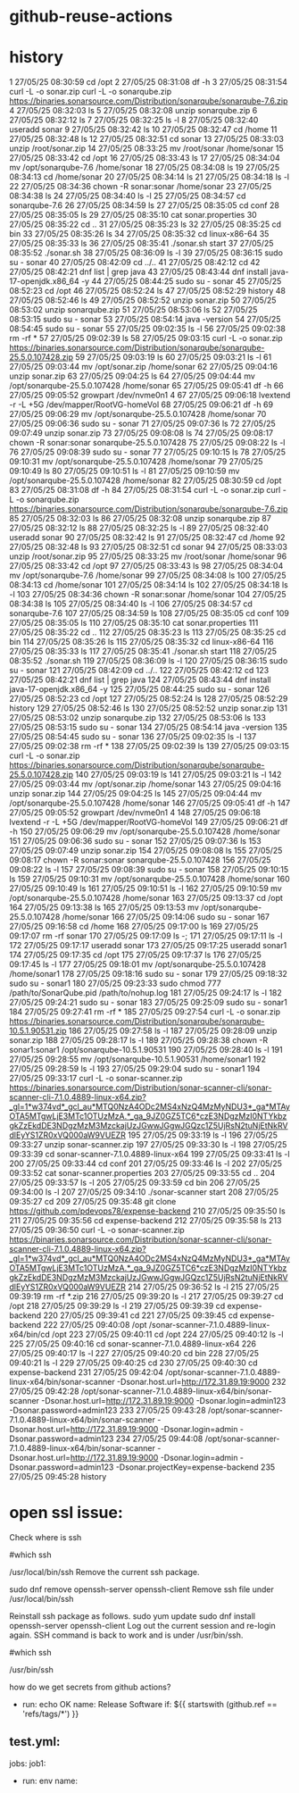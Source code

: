 # github-reuse-actions
history
=======
1  27/05/25 08:30:59 cd /opt
2  27/05/25 08:31:08 df -h
3  27/05/25 08:31:54 curl -L -o sonar.zip curl -L -o sonarqube.zip https://binaries.sonarsource.com/Distribution/sonarqube/sonarqube-7.6.zip
4  27/05/25 08:32:03 ls
5  27/05/25 08:32:08 unzip sonarqube.zip
6  27/05/25 08:32:12 ls
7  27/05/25 08:32:25 ls -l
8  27/05/25 08:32:40 useradd sonar
9  27/05/25 08:32:42 ls
10  27/05/25 08:32:47 cd /home
11  27/05/25 08:32:48 ls
12  27/05/25 08:32:51 cd sonar
13  27/05/25 08:33:03 unzip /root/sonar.zip
14  27/05/25 08:33:25 mv /root/sonar /home/sonar
15  27/05/25 08:33:42 cd /opt
16  27/05/25 08:33:43 ls
17  27/05/25 08:34:04 mv /opt/sonarqube-7.6 /home/sonar
18  27/05/25 08:34:08 ls
19  27/05/25 08:34:13 cd /home/sonar
20  27/05/25 08:34:14 ls
21  27/05/25 08:34:18 ls -l
22  27/05/25 08:34:36 chown -R sonar:sonar /home/sonar
23  27/05/25 08:34:38 ls
24  27/05/25 08:34:40 ls -l
25  27/05/25 08:34:57 cd sonarqube-7.6
26  27/05/25 08:34:59 ls
27  27/05/25 08:35:05 cd conf
28  27/05/25 08:35:05 ls
29  27/05/25 08:35:10 cat sonar.properties
30  27/05/25 08:35:22 cd ..
31  27/05/25 08:35:23 ls
32  27/05/25 08:35:25 cd bin
33  27/05/25 08:35:26 ls
34  27/05/25 08:35:32 cd linux-x86-64
35  27/05/25 08:35:33 ls
36  27/05/25 08:35:41 ./sonar.sh start
37  27/05/25 08:35:52 ./sonar.sh
38  27/05/25 08:36:09 ls -l
39  27/05/25 08:36:15 sudo su - sonar
40  27/05/25 08:42:09 cd ../..
41  27/05/25 08:42:12 cd
42  27/05/25 08:42:21 dnf list | grep java
43  27/05/25 08:43:44 dnf install java-17-openjdk.x86_64 -y
44  27/05/25 08:44:25 sudo su - sonar
45  27/05/25 08:52:23 cd /opt
46  27/05/25 08:52:24 ls
47  27/05/25 08:52:29 history
48  27/05/25 08:52:46 ls
49  27/05/25 08:52:52 unzip sonar.zip
50  27/05/25 08:53:02 unzip sonarqube.zip
51  27/05/25 08:53:06 ls
52  27/05/25 08:53:15 sudo su - sonar
53  27/05/25 08:54:14 java -version
54  27/05/25 08:54:45 sudo su - sonar
55  27/05/25 09:02:35 ls -l
56  27/05/25 09:02:38 rm -rf *
57  27/05/25 09:02:39 ls
58  27/05/25 09:03:15 curl -L -o sonar.zip https://binaries.sonarsource.com/Distribution/sonarqube/sonarqube-25.5.0.107428.zip
59  27/05/25 09:03:19 ls
60  27/05/25 09:03:21 ls -l
61  27/05/25 09:03:44 mv /opt/sonar.zip /home/sonar
62  27/05/25 09:04:16 unzip sonar.zip
63  27/05/25 09:04:25 ls
64  27/05/25 09:04:44 mv /opt/sonarqube-25.5.0.107428 /home/sonar
65  27/05/25 09:05:41 df -h
66  27/05/25 09:05:52 growpart /dev/nvme0n1 4
67  27/05/25 09:06:18 lvextend -r -L +5G /dev/mapper/RootVG-homeVol
68  27/05/25 09:06:21 df -h
69  27/05/25 09:06:29 mv /opt/sonarqube-25.5.0.107428 /home/sonar
70  27/05/25 09:06:36 sudo su - sonar
71  27/05/25 09:07:36 ls
72  27/05/25 09:07:49 unzip sonar.zip
73  27/05/25 09:08:08 ls
74  27/05/25 09:08:17 chown -R sonar:sonar sonarqube-25.5.0.107428
75  27/05/25 09:08:22 ls -l
76  27/05/25 09:08:39 sudo su - sonar
77  27/05/25 09:10:15 ls
78  27/05/25 09:10:31 mv /opt/sonarqube-25.5.0.107428 /home/sonar
79  27/05/25 09:10:49 ls
80  27/05/25 09:10:51 ls -l
81  27/05/25 09:10:59 mv /opt/sonarqube-25.5.0.107428 /home/sonar
82  27/05/25 08:30:59 cd /opt
83  27/05/25 08:31:08 df -h
84  27/05/25 08:31:54 curl -L -o sonar.zip curl -L -o sonarqube.zip https://binaries.sonarsource.com/Distribution/sonarqube/sonarqube-7.6.zip
85  27/05/25 08:32:03 ls
86  27/05/25 08:32:08 unzip sonarqube.zip
87  27/05/25 08:32:12 ls
88  27/05/25 08:32:25 ls -l
89  27/05/25 08:32:40 useradd sonar
90  27/05/25 08:32:42 ls
91  27/05/25 08:32:47 cd /home
92  27/05/25 08:32:48 ls
93  27/05/25 08:32:51 cd sonar
94  27/05/25 08:33:03 unzip /root/sonar.zip
95  27/05/25 08:33:25 mv /root/sonar /home/sonar
96  27/05/25 08:33:42 cd /opt
97  27/05/25 08:33:43 ls
98  27/05/25 08:34:04 mv /opt/sonarqube-7.6 /home/sonar
99  27/05/25 08:34:08 ls
100  27/05/25 08:34:13 cd /home/sonar
101  27/05/25 08:34:14 ls
102  27/05/25 08:34:18 ls -l
103  27/05/25 08:34:36 chown -R sonar:sonar /home/sonar
104  27/05/25 08:34:38 ls
105  27/05/25 08:34:40 ls -l
106  27/05/25 08:34:57 cd sonarqube-7.6
107  27/05/25 08:34:59 ls
108  27/05/25 08:35:05 cd conf
109  27/05/25 08:35:05 ls
110  27/05/25 08:35:10 cat sonar.properties
111  27/05/25 08:35:22 cd ..
112  27/05/25 08:35:23 ls
113  27/05/25 08:35:25 cd bin
114  27/05/25 08:35:26 ls
115  27/05/25 08:35:32 cd linux-x86-64
116  27/05/25 08:35:33 ls
117  27/05/25 08:35:41 ./sonar.sh start
118  27/05/25 08:35:52 ./sonar.sh
119  27/05/25 08:36:09 ls -l
120  27/05/25 08:36:15 sudo su - sonar
121  27/05/25 08:42:09 cd ../..
122  27/05/25 08:42:12 cd
123  27/05/25 08:42:21 dnf list | grep java
124  27/05/25 08:43:44 dnf install java-17-openjdk.x86_64 -y
125  27/05/25 08:44:25 sudo su - sonar
126  27/05/25 08:52:23 cd /opt
127  27/05/25 08:52:24 ls
128  27/05/25 08:52:29 history
129  27/05/25 08:52:46 ls
130  27/05/25 08:52:52 unzip sonar.zip
131  27/05/25 08:53:02 unzip sonarqube.zip
132  27/05/25 08:53:06 ls
133  27/05/25 08:53:15 sudo su - sonar
134  27/05/25 08:54:14 java -version
135  27/05/25 08:54:45 sudo su - sonar
136  27/05/25 09:02:35 ls -l
137  27/05/25 09:02:38 rm -rf *
138  27/05/25 09:02:39 ls
139  27/05/25 09:03:15 curl -L -o sonar.zip https://binaries.sonarsource.com/Distribution/sonarqube/sonarqube-25.5.0.107428.zip
140  27/05/25 09:03:19 ls
141  27/05/25 09:03:21 ls -l
142  27/05/25 09:03:44 mv /opt/sonar.zip /home/sonar
143  27/05/25 09:04:16 unzip sonar.zip
144  27/05/25 09:04:25 ls
145  27/05/25 09:04:44 mv /opt/sonarqube-25.5.0.107428 /home/sonar
146  27/05/25 09:05:41 df -h
147  27/05/25 09:05:52 growpart /dev/nvme0n1 4
148  27/05/25 09:06:18 lvextend -r -L +5G /dev/mapper/RootVG-homeVol
149  27/05/25 09:06:21 df -h
150  27/05/25 09:06:29 mv /opt/sonarqube-25.5.0.107428 /home/sonar
151  27/05/25 09:06:36 sudo su - sonar
152  27/05/25 09:07:36 ls
153  27/05/25 09:07:49 unzip sonar.zip
154  27/05/25 09:08:08 ls
155  27/05/25 09:08:17 chown -R sonar:sonar sonarqube-25.5.0.107428
156  27/05/25 09:08:22 ls -l
157  27/05/25 09:08:39 sudo su - sonar
158  27/05/25 09:10:15 ls
159  27/05/25 09:10:31 mv /opt/sonarqube-25.5.0.107428 /home/sonar
160  27/05/25 09:10:49 ls
161  27/05/25 09:10:51 ls -l
162  27/05/25 09:10:59 mv /opt/sonarqube-25.5.0.107428 /home/sonar
163  27/05/25 09:13:37 cd /opt
164  27/05/25 09:13:38 ls
165  27/05/25 09:13:53 mv /opt/sonarqube-25.5.0.107428 /home/sonar
166  27/05/25 09:14:06 sudo su - sonar
167  27/05/25 09:16:58 cd /home
168  27/05/25 09:17:00 ls
169  27/05/25 09:17:07 rm -rf sonar
170  27/05/25 09:17:09 ls -;
171  27/05/25 09:17:11 ls -l
172  27/05/25 09:17:17 useradd sonar
173  27/05/25 09:17:25 useradd sonar1
174  27/05/25 09:17:35 cd /opt
175  27/05/25 09:17:37 ls
176  27/05/25 09:17:45 ls -l
177  27/05/25 09:18:01 mv /opt/sonarqube-25.5.0.107428 /home/sonar1
178  27/05/25 09:18:16 sudo su - sonar
179  27/05/25 09:18:32 sudo su - sonar1
180  27/05/25 09:23:33 sudo chmod 777 /path/to/SonarQube.pid /path/to/nohup.log
181  27/05/25 09:24:17 ls -l
182  27/05/25 09:24:21 sudo su - sonar
183  27/05/25 09:25:09 sudo su - sonar1
184  27/05/25 09:27:41 rm -rf *
185  27/05/25 09:27:54 curl -L -o sonar.zip  https://binaries.sonarsource.com/Distribution/sonarqube/sonarqube-10.5.1.90531.zip
186  27/05/25 09:27:58 ls -l
187  27/05/25 09:28:09 unzip sonar.zip
188  27/05/25 09:28:17 ls -l
189  27/05/25 09:28:38 chown -R sonar1:sonar1 /opt/sonarqube-10.5.1.90531
190  27/05/25 09:28:40 ls -l
191  27/05/25 09:28:55 mv  /opt/sonarqube-10.5.1.90531 /home/sonar1
192  27/05/25 09:28:59 ls -l
193  27/05/25 09:29:04 sudo su - sonar1
194  27/05/25 09:33:17 curl -L -o sonar-scanner.zip https://binaries.sonarsource.com/Distribution/sonar-scanner-cli/sonar-scanner-cli-7.1.0.4889-linux-x64.zip?_gl=1*w374vd*_gcl_au*MTQ0NzA4ODc2MS4xNzQ4MzMyNDU3*_ga*MTAyOTA5MTgwLjE3MTc1OTUzMzA.*_ga_9JZ0GZ5TC6*czE3NDgzMzI0NTYkbzgkZzEkdDE3NDgzMzM3MzckajUzJGwwJGgwJGQzc1Z5UjRsN2tuNjEtNkRVdlEyYS1ZR0xVQ000aW9VUEZR
195  27/05/25 09:33:19 ls -l
196  27/05/25 09:33:27 unzip sonar-scanner.zip
197  27/05/25 09:33:30 ls -l
198  27/05/25 09:33:39 cd sonar-scanner-7.1.0.4889-linux-x64
199  27/05/25 09:33:41 ls -l
200  27/05/25 09:33:44 cd conf
201  27/05/25 09:33:46 ls -l
202  27/05/25 09:33:52 cat sonar-scanner.properties
203  27/05/25 09:33:55 cd ..
204  27/05/25 09:33:57 ls -l
205  27/05/25 09:33:59 cd bin
206  27/05/25 09:34:00 ls -l
207  27/05/25 09:34:10 ./sonar-scanner start
208  27/05/25 09:35:27 cd
209  27/05/25 09:35:48 git clone https://github.com/pdevops78/expense-backend
210  27/05/25 09:35:50 ls
211  27/05/25 09:35:56 cd expense-backend
212  27/05/25 09:35:58 ls
213  27/05/25 09:36:50 curl -L -o sonar-scanner.zip https://binaries.sonarsource.com/Distribution/sonar-scanner-cli/sonar-scanner-cli-7.1.0.4889-linux-x64.zip?_gl=1*w374vd*_gcl_au*MTQ0NzA4ODc2MS4xNzQ4MzMyNDU3*_ga*MTAyOTA5MTgwLjE3MTc1OTUzMzA.*_ga_9JZ0GZ5TC6*czE3NDgzMzI0NTYkbzgkZzEkdDE3NDgzMzM3MzckajUzJGwwJGgwJGQzc1Z5UjRsN2tuNjEtNkRVdlEyYS1ZR0xVQ000aW9VUEZR
214  27/05/25 09:36:52 ls -l
215  27/05/25 09:39:19 rm -rf *.zip
216  27/05/25 09:39:20 ls -l
217  27/05/25 09:39:27 cd /opt
218  27/05/25 09:39:29 ls -l
219  27/05/25 09:39:39 cd expense-backend
220  27/05/25 09:39:41 cd
221  27/05/25 09:39:45 cd expense-backend
222  27/05/25 09:40:08 /opt /sonar-scanner-7.1.0.4889-linux-x64/bin/cd /opt
223  27/05/25 09:40:11 cd /opt
224  27/05/25 09:40:12 ls -l
225  27/05/25 09:40:16 cd sonar-scanner-7.1.0.4889-linux-x64
226  27/05/25 09:40:17 ls -l
227  27/05/25 09:40:20 cd bin
228  27/05/25 09:40:21 ls -l
229  27/05/25 09:40:25 cd
230  27/05/25 09:40:30 cd expense-backend
231  27/05/25 09:42:04 /opt/sonar-scanner-7.1.0.4889-linux-x64/bin/sonar-scanner -Dsonar.host.url=http://172.31.89.19:9000
232  27/05/25 09:42:28 /opt/sonar-scanner-7.1.0.4889-linux-x64/bin/sonar-scanner -Dsonar.host.url=http://172.31.89.19:9000 -Dsonar.login=admin123 -Dsonar.password=admin123
233  27/05/25 09:43:28 /opt/sonar-scanner-7.1.0.4889-linux-x64/bin/sonar-scanner -Dsonar.host.url=http://172.31.89.19:9000 -Dsonar.login=admin -Dsonar.password=admin123
234  27/05/25 09:44:08 /opt/sonar-scanner-7.1.0.4889-linux-x64/bin/sonar-scanner -Dsonar.host.url=http://172.31.89.19:9000 -Dsonar.login=admin -Dsonar.password=admin123 -Dsonar.projectKey=expense-backend
235  27/05/25 09:45:28 history



open ssl issue:
==============
Check where is ssh

\#which ssh

/usr/local/bin/ssh
Remove the current ssh package.

sudo dnf remove openssh-server openssh-client
Remove ssh file under /usr/local/bin/ssh

Reinstall ssh package as follows.
sudo yum update
sudo dnf install openssh-server openssh-client
Log out the current session and re-login again. SSH command is back to work and is under /usr/bin/ssh.

\#which ssh

/usr/bin/ssh


how do we get secrets from github actions?
- run: echo OK
  name: Release Software
  if: ${{ startswith (github.ref == 'refs/tags/*') }}

test.yml:
---------
jobs:
 job1:
- run: env
  name: 



